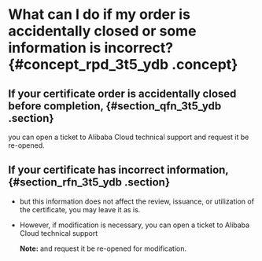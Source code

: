 # What can I do if my order is accidentally closed or some information is incorrect? {#concept_rpd_3t5_ydb .concept}

## If your certificate order is accidentally closed before completion, {#section_qfn_3t5_ydb .section}

you can open a ticket to Alibaba Cloud technical support and request it be re-opened.

## If your certificate has incorrect information, {#section_rfn_3t5_ydb .section}

-   but this information does not affect the review, issuance, or utilization of the certificate, you may leave it as is.
-   However, if modification is necessary, you can open a ticket to Alibaba Cloud technical support

    **Note:** and request it be re-opened for modification.


